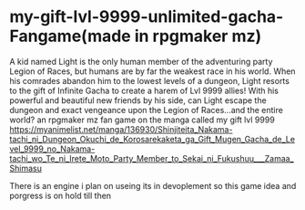 # my-gift-lvl-9999-unlimited-gacha-Fangame(made in rpgmaker mz)
A kid named Light is the only human member of the adventuring party Legion of Races, but humans are by far the weakest race in his world. When his comrades abandon him to the lowest levels of a dungeon, Light resorts to the gift of Infinite Gacha to create a harem of Lvl 9999 allies! With his powerful and beautiful new friends by his side, can Light escape the dungeon and exact vengeance upon the Legion of Races...and the entire world?
an rpgmaker mz fan game on the manga called my gift lvl 9999 
https://myanimelist.net/manga/136930/Shinjiteita_Nakama-tachi_ni_Dungeon_Okuchi_de_Korosarekaketa_ga_Gift_Mugen_Gacha_de_Level_9999_no_Nakama-tachi_wo_Te_ni_Irete_Moto_Party_Member_to_Sekai_ni_Fukushuu___Zamaa_Shimasu





There is an engine i plan on useing its in devoplement so this game idea and porgress is on hold till then 
